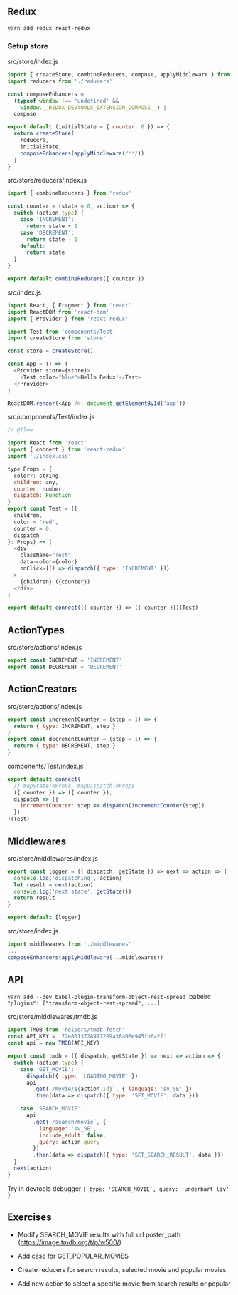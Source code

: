 ## Redux

```
yarn add redux react-redux
```

### Setup store

src/store/index.js

```js
import { createStore, combineReducers, compose, applyMiddleware } from 'redux'
import reducers from './reducers'

const composeEnhancers =
  (typeof window !== 'undefined' &&
    window.__REDUX_DEVTOOLS_EXTENSION_COMPOSE__) ||
  compose

export default (initialState = { counter: 0 }) => {
  return createStore(
    reducers,
    initialState,
    composeEnhancers(applyMiddleware(/**/))
  )
}
```

src/store/reducers/index.js

```js
import { combineReducers } from 'redux'

const counter = (state = 0, action) => {
  switch (action.type) {
    case 'INCREMENT':
      return state + 1
    case 'DECREMENT':
      return state - 1
    default:
      return state
  }
}

export default combineReducers({ counter })
```

src/index.js

```js
import React, { Fragment } from 'react'
import ReactDOM from 'react-dom'
import { Provider } from 'react-redux'

import Test from 'components/Test'
import createStore from 'store'

const store = createStore()

const App = () => (
  <Provider store={store}>
    <Test color="blue">Hello Redux!</Test>
  </Provider>
)

ReactDOM.render(<App />, document.getElementById('app'))
```

src/components/Test/index.js

```js
// @flow

import React from 'react'
import { connect } from 'react-redux'
import './index.css'

type Props = {
  color?: string,
  children: any,
  counter: number,
  dispatch: Function
}
export const Test = ({
  children,
  color = 'red',
  counter = 0,
  dispatch
}: Props) => (
  <div
    className="Test"
    data-color={color}
    onClick={() => dispatch({ type: 'INCREMENT' })}
  >
    {children} ({counter})
  </div>
)

export default connect(({ counter }) => ({ counter }))(Test)
```

## ActionTypes

src/store/actions/index.js

```js
export const INCREMENT = 'INCREMENT'
export const DECREMENT = 'DECREMENT'
```

## ActionCreators

src/store/actions/index.js

```js
export const incrementCounter = (step = 1) => {
  return { type: INCREMENT, step }
}
export const decrementCounter = (step = 1) => {
  return { type: DECREMENT, step }
}
```

components/Test/index.js

```js
export default connect(
  // mapStateToProps, mapDispatchToProps
  ({ counter }) => ({ counter }),
  dispatch => ({
    incrementCounter: step => dispatch(incrementCounter(step))
  })
)(Test)
```

## Middlewares

src/store/middlewares/index.js

```js
export const logger = ({ dispatch, getState }) => next => action => {
  console.log('dispatching', action)
  let result = next(action)
  console.log('next state', getState())
  return result
}

export default [logger]
```

src/store/index.js

```js
import middlewares from './middlewares'
...
composeEnhancers(applyMiddleware(...middlewares))
```

## API

`yarn add --dev babel-plugin-transform-object-rest-spread`
.babelrc
`"plugins": ["transform-object-rest-spread", ...]`

src/store/middlewares/tmdb.js

```js
import TMDB from 'helpers/tmdb-fetch'
const API_KEY = '72e8013728917209a38a06e945fb6a2f'
const api = new TMDB(API_KEY)

export const tmdb = ({ dispatch, getState }) => next => action => {
  switch (action.type) {
    case 'GET_MOVIE':
      dispatch({ type: 'LOADING_MOVIE' })
      api
        .get(`/movie/${action.id}`, { language: 'sv_SE' })
        .then(data => dispatch({ type: 'SET_MOVIE', data }))

    case 'SEARCH_MOVIE':
      api
        .get(`/search/movie`, {
          language: 'sv_SE',
          include_adult: false,
          query: action.query
        })
        .then(data => dispatch({ type: 'SET_SEARCH_RESULT', data }))
  }
  next(action)
}
```

Try in devtools debugger
`{ type: 'SEARCH_MOVIE', query: 'underbart liv' }`

## Exercises

- Modify SEARCH_MOVIE results with full url poster_path (https://image.tmdb.org/t/p/w500/<path>)

- Add case for GET_POPULAR_MOVIES

- Create reducers for search results, selected movie and popular movies.

- Add new action to select a specific movie from search results or popular
